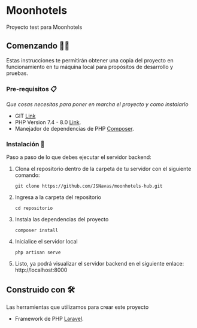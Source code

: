 # Moonhotels

Proyecto test para Moonhotels

## Comenzando 💪🚀

Estas instrucciones te permitirán obtener una copia del proyecto en funcionamiento en tu máquina local para propósitos de desarrollo y pruebas.

### Pre-requisitos 📋

_Que cosas necesitas para poner en marcha el proyecto y como instalarlo_

* GIT [Link](https://git-scm.com/downloads)
* PHP Version 7.4 - 8.0 [Link](https://www.php.net/downloads.php).
* Manejador de dependencias de PHP [Composer](https://getcomposer.org/download/).

### Instalación 🔧

Paso a paso de lo que debes ejecutar el servidor backend:

 1. Clona el repositorio dentro de la carpeta de tu servidor con el siguiente comando:
    ```
    git clone https://github.com/JSNavas/moonhotels-hub.git
    ```
 2. Ingresa a la carpeta del repositorio
    ```
    cd repositorio
    ```
 3. Instala las dependencias del proyecto
    ```
    composer install
    ```
 4. Inicialice el servidor local
    ```
    php artisan serve
    ```
 5. Listo, ya podrá visualizar el servidor backend en el siguiente enlace: http://localhost:8000

## Construido con 🛠️

Las herramientas que utilizamos para crear este proyecto

* Framework de PHP [Laravel](https://laravel.com/docs/10.x).
